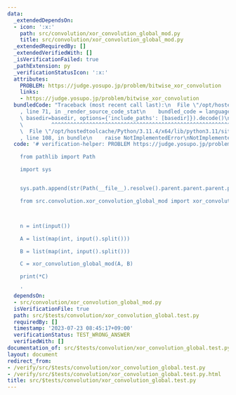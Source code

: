 ```yaml
---
data:
  _extendedDependsOn:
  - icon: ':x:'
    path: src/convolution/xor_convolution_global_mod.py
    title: src/convolution/xor_convolution_global_mod.py
  _extendedRequiredBy: []
  _extendedVerifiedWith: []
  _isVerificationFailed: true
  _pathExtension: py
  _verificationStatusIcon: ':x:'
  attributes:
    PROBLEM: https://judge.yosupo.jp/problem/bitwise_xor_convolution
    links:
    - https://judge.yosupo.jp/problem/bitwise_xor_convolution
  bundledCode: "Traceback (most recent call last):\n  File \"/opt/hostedtoolcache/Python/3.11.4/x64/lib/python3.11/site-packages/onlinejudge_verify/documentation/build.py\"\
    , line 71, in _render_source_code_stat\n    bundled_code = language.bundle(stat.path,\
    \ basedir=basedir, options={'include_paths': [basedir]}).decode()\n          \
    \         ^^^^^^^^^^^^^^^^^^^^^^^^^^^^^^^^^^^^^^^^^^^^^^^^^^^^^^^^^^^^^^^^^^^^^^^^^^^^^^^^^\n\
    \  File \"/opt/hostedtoolcache/Python/3.11.4/x64/lib/python3.11/site-packages/onlinejudge_verify/languages/python.py\"\
    , line 108, in bundle\n    raise NotImplementedError\nNotImplementedError\n"
  code: '# verification-helper: PROBLEM https://judge.yosupo.jp/problem/bitwise_xor_convolution

    from pathlib import Path

    import sys


    sys.path.append(str(Path(__file__).resolve().parent.parent.parent.parent))

    from src.convolution.xor_convolution_global_mod import xor_convolution_global_mod



    n = int(input())

    A = list(map(int, input().split()))

    B = list(map(int, input().split()))

    C = xor_convolution_global_mod(A, B)

    print(*C)

    '
  dependsOn:
  - src/convolution/xor_convolution_global_mod.py
  isVerificationFile: true
  path: src/$tests/convolution/xor_convolution_global.test.py
  requiredBy: []
  timestamp: '2023-07-23 08:45:17+09:00'
  verificationStatus: TEST_WRONG_ANSWER
  verifiedWith: []
documentation_of: src/$tests/convolution/xor_convolution_global.test.py
layout: document
redirect_from:
- /verify/src/$tests/convolution/xor_convolution_global.test.py
- /verify/src/$tests/convolution/xor_convolution_global.test.py.html
title: src/$tests/convolution/xor_convolution_global.test.py
---
```

